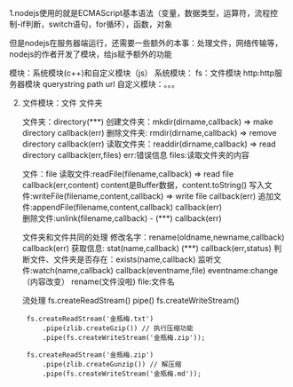 1.nodejs使用的就是ECMAScript基本语法（变量，数据类型，运算符，流程控制-if判断，switch语句，for循环），函数，对象

但是nodejs在服务器端运行，还需要一些额外的本事：处理文件，网络传输等，nodejs的作者开发了模块，给js赋予额外的功能

模块：系统模块(c++)和自定义模块（js）
	系统模块：
		fs：文件模块
		http:http服务器模块
		querystring
		path
		url
	自定义模块：。。。
     
2. 文件模块：文件 文件夹
	
	文件夹：directory(***)
		创建文件夹：mkdir(dirname,callback) => make directory
			callback(err)
		删除文件夹: rmdir(dirname,callback) => remove directory
			callback(err)
		读取文件夹：readdir(dirname,callback) => read directory
			callback(err,files)
				err:错误信息
				files:读取文件夹的内容
     
	文件：file
		读取文件:readFile(filename,callback) => read file
			callback(err,content)
				content是Buffer数据，content.toString()
		写入文件:writeFile(filename,content,callback) => write file
			callback(err)
		追加文件:appendFile(filename,content,callback)
			callback(err)    
		删除文件:unlink(filename,callback) - (***)
			callback(err)

	文件夹和文件共同的处理
		修改名字：rename(oldname,newname,callback)
			callback(err)
		获取信息: stat(name,callback) (***)
			callback(err,status)
		判断文件、文件夹是否存在：exists(name,callback)
		监听文件:watch(name,callback)
			callback(eventname,file)
				eventname:change（内容改变） rename(文件没啦)
				file:文件名

	流处理
		fs.createReadStream()
		pipe()
		fs.createWriteStream()

		fs.createReadStream('金瓶梅.txt')
	    	.pipe(zlib.createGzip()) // 执行压缩功能
	    	.pipe(fs.createWriteStream('金瓶梅.zip'));

		fs.createReadStream('金瓶梅.zip')
		    .pipe(zlib.createGunzip()) // 解压缩
		    .pipe(fs.createWriteStream('金瓶梅.md'));

	
